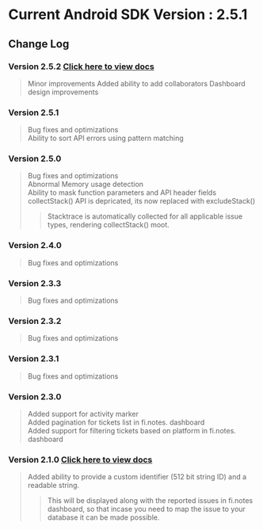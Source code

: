 

# Current Android SDK Version : 2.5.1

## Change Log

### Version 2.5.2 [Click here to view docs](https://finotes.github.io/2018/02/02/java-docs)
> Minor improvements
> Added ability to add collaborators
> Dashboard design improvements

### Version 2.5.1
> Bug fixes and optimizations  
> Ability to sort API errors using pattern matching

### Version 2.5.0 
> Bug fixes and optimizations  
> Abnormal Memory usage detection  
> Ability to mask function parameters and API header fields  
> collectStack() API is depricated, its now replaced with excludeStack()
>> Stacktrace is automatically collected for all applicable issue types, rendering collectStack() moot.  


### Version 2.4.0 
> Bug fixes and optimizations

### Version 2.3.3 
> Bug fixes and optimizations

### Version 2.3.2 
> Bug fixes and optimizations

### Version 2.3.1 
> Bug fixes and optimizations

### Version 2.3.0 
> Added support for activity marker  
> Added pagination for tickets list in fi.notes. dashboard  
> Added support for filtering tickets based on platform in fi.notes. dashboard

### Version 2.1.0 [Click here to view docs](https://finotes.github.io/2018/01/19/android-java-docs)

> Added ability to provide a custom identifier (512 bit string ID) and a readable string.   
>> This will be displayed along with the reported issues in fi.notes dashboard, so that incase you need to map the issue to your database it can be made possible.  



